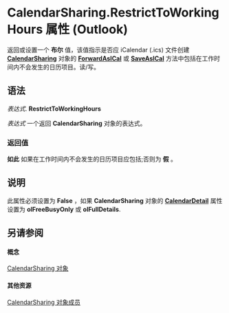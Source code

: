 
# CalendarSharing.RestrictToWorkingHours 属性 (Outlook)

返回或设置一个 **布尔** 值，该值指示是否应 iCalendar (.ics) 文件创建 **[CalendarSharing](37a8a15e-51c2-b1a0-7db6-cf2a1f4e8405.md)** 对象的 **[ForwardAsICal](b796a573-784b-6725-535e-fd156a3f233c.md)** 或 **[SaveAsICal](2314f751-77c5-9b95-05fb-c3075f512508.md)** 方法中包括在工作时间内不会发生的日历项目。读/写。


## 语法

 _表达式_. **RestrictToWorkingHours**

 _表达式_ 一个返回 **CalendarSharing** 对象的表达式。


### 返回值

 **如此** 如果在工作时间内不会发生的日历项目应包括;否则为 **假** 。


## 说明

此属性必须设置为 **False** ，如果 **CalendarSharing** 对象的 **[CalendarDetail](f3f0ba8d-23db-505f-58c4-6e3a33a468e7.md)** 属性设置为 **olFreeBusyOnly** 或 **olFullDetails**.


## 另请参阅


#### 概念


[CalendarSharing 对象](37a8a15e-51c2-b1a0-7db6-cf2a1f4e8405.md)
#### 其他资源


[CalendarSharing 对象成员](1b2b6233-9816-e3f2-5924-694ce30cc8ef.md)